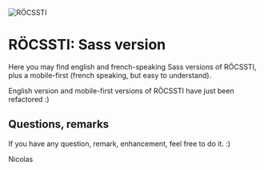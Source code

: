 <img src="http://rocssti.nicolas-hoffmann.net/Rocssti_logo.png" alt="RÖCSSTI" />

# RÖCSSTI: Sass version

Here you may find english and french-speaking Sass versions of RÖCSSTI, plus a mobile-first (french speaking, but easy to understand).

English version and mobile-first versions of RÖCSSTI have just been refactored :)


## Questions, remarks

If you have any question, remark, enhancement, feel free to do it. :)


Nicolas
